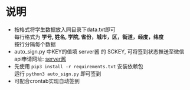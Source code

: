 # 说明
* 按格式将学生数据放入同目录下data.txt即可  
每行格式为 **学号, 姓名, 学院, 省份，城市，区，街道，经度，纬度**  
按行分隔每个数据
* auto_sign.py 中KEY的值填 server酱 的 SCKEY, 可将签到状态推送至微信   
api申请网址: [server酱](http://sc.ftqq.com/3.version)
* 先使用 ```pip3 install -r requirements.txt``` 安装依赖包  
运行 ```python3 auto_sign.py``` 即可签到  
* 可配合crontab实现自动签到
